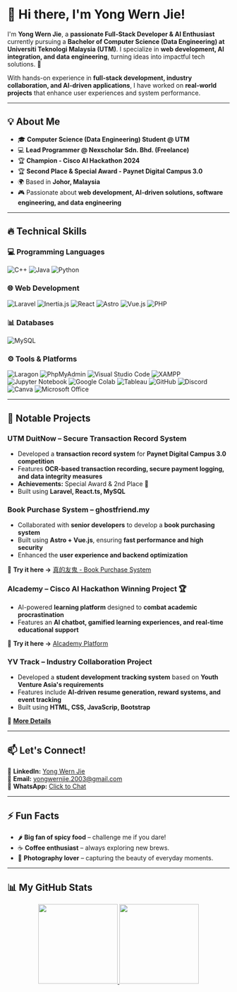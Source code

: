 # 👋 Hi there, I'm Yong Wern Jie!  

I'm **Yong Wern Jie**, a **passionate Full-Stack Developer & AI Enthusiast** currently pursuing a **Bachelor of Computer Science (Data Engineering) at Universiti Teknologi Malaysia (UTM)**. I specialize in **web development, AI integration, and data engineering**, turning ideas into impactful tech solutions. 🚀  

With hands-on experience in **full-stack development, industry collaboration, and AI-driven applications**, I have worked on **real-world projects** that enhance user experiences and system performance.  

---

## 💡 About Me
- 🎓 **Computer Science (Data Engineering) Student @ UTM**  
- 💻 **Lead Programmer @ Nexscholar Sdn. Bhd. (Freelance)**  
- 🏆 **Champion - Cisco AI Hackathon 2024**
- 🏆 **Second Place & Special Award - Paynet Digital Campus 3.0**  
- 🌍 Based in **Johor, Malaysia**  
- 🎮 Passionate about **web development, AI-driven solutions, software engineering, and data engineering**  

---

## 🔥 Technical Skills
### 💻 Programming Languages
![C++](https://img.shields.io/badge/C%2B%2B-%2300599C.svg?style=for-the-badge&logo=c%2B%2B&logoColor=white)
![Java](https://img.shields.io/badge/Java-%23ED8B00.svg?style=for-the-badge&logo=java&logoColor=white)
![Python](https://img.shields.io/badge/Python-3776AB?style=for-the-badge&logo=python&logoColor=white)

### 🌐 Web Development
![Laravel](https://img.shields.io/badge/Laravel-FF2D20?style=for-the-badge&logo=laravel&logoColor=white)
![Inertia.js](https://img.shields.io/badge/Inertia.js-000000?style=for-the-badge)
![React](https://img.shields.io/badge/React-%2320232a.svg?style=for-the-badge&logo=react&logoColor=%2361DAFB)
![Astro](https://img.shields.io/badge/Astro-FF5D01?style=for-the-badge&logo=astro&logoColor=white)
![Vue.js](https://img.shields.io/badge/Vue.js-4FC08D?style=for-the-badge&logo=vue.js&logoColor=white)
![PHP](https://img.shields.io/badge/PHP-777BB4?style=for-the-badge&logo=php&logoColor=white)

### 📊 Databases
![MySQL](https://img.shields.io/badge/MySQL-005C84?style=for-the-badge&logo=mysql&logoColor=white)

### ⚙️ Tools & Platforms
![Laragon](https://img.shields.io/badge/Laragon-17A2B8?style=for-the-badge)
![PhpMyAdmin](https://img.shields.io/badge/phpMyAdmin-6C5CE7?style=for-the-badge)
![Visual Studio Code](https://img.shields.io/badge/Visual%20Studio%20Code-0078d7.svg?style=for-the-badge&logo=visual-studio-code&logoColor=white)
![XAMPP](https://img.shields.io/badge/XAMPP-FB7A24?style=for-the-badge)
![Jupyter Notebook](https://img.shields.io/badge/Jupyter-FA0F00?style=for-the-badge&logo=jupyter&logoColor=white)
![Google Colab](https://img.shields.io/badge/Google%20Colab-F9AB00?style=for-the-badge&logo=googlecolab&logoColor=white)
![Tableau](https://img.shields.io/badge/Tableau-E97627?style=for-the-badge&logo=tableau&logoColor=white)
![GitHub](https://img.shields.io/badge/GitHub-181717?style=for-the-badge&logo=github&logoColor=white)
![Discord](https://img.shields.io/badge/Discord-5865F2?style=for-the-badge&logo=discord&logoColor=white)  
![Canva](https://img.shields.io/badge/Canva-%2300C4CC.svg?style=for-the-badge&logo=Canva&logoColor=white)
![Microsoft Office](https://img.shields.io/badge/Microsoft_Office-D83B01?style=for-the-badge&logo=microsoft-office&logoColor=white)

---

## 🚀 Notable Projects
### **UTM DuitNow – Secure Transaction Record System**
- Developed a **transaction record system** for **Paynet Digital Campus 3.0 competition**  
- Features **OCR-based transaction recording, secure payment logging, and data integrity measures**  
- **Achievements:** Special Award & 2nd Place 🏅  
- Built using **Laravel, React.ts, MySQL**  

### **Book Purchase System – ghostfriend.my**
- Collaborated with **senior developers** to develop a **book purchasing system**  
- Built using **Astro + Vue.js**, ensuring **fast performance and high security**  
- Enhanced the **user experience and backend optimization**

🔗 **Try it here →** [真的友鬼 - Book Purchase System](https://ghostfriend.my/)

### **AIcademy – Cisco AI Hackathon Winning Project 🏆**
- AI-powered **learning platform** designed to **combat academic procrastination**  
- Features an **AI chatbot, gamified learning experiences, and real-time educational support**  

🔗 **Try it here →** [AIcademy Platform](https://aicademy-platform.web.app/)  
  
### **YV Track – Industry Collaboration Project**
- Developed a **student development tracking system** based on **Youth Venture Asia's requirements**  
- Features include **AI-driven resume generation, reward systems, and event tracking**  
- Built using **HTML, CSS, JavaScrip, Bootstrap**  

🔗 **[More Details](https://drive.google.com/drive/folders/1rz07MxonoSbPA39k-OffWWP7t8yFdmxW)**  


---

## 📫 Let's Connect!  
🔗 **LinkedIn:** [Yong Wern Jie](https://www.linkedin.com/in/yong-wern-jie-0a5b90261/)  
📧 **Email:** [yongwernjie.2003@gmail.com](mailto:yongwernjie.2003@gmail.com)  
📱 **WhatsApp:** [Click to Chat](https://wa.me/1135752400)  

---

## ⚡ Fun Facts
- 🌶 **Big fan of spicy food** – challenge me if you dare!  
- ☕ **Coffee enthusiast** – always exploring new brews.  
- 📸 **Photography lover** – capturing the beauty of everyday moments.  

---

## 📊 My GitHub Stats
<p align="center">
  <a href="https://github.com/Wernjie0713">
    <img height="180em" src="https://github-readme-stats.vercel.app/api?username=Wernjie0713&show_icons=true&count_private=true&theme=react" />
    <img height="180em" src="https://github-readme-stats.vercel.app/api/top-langs/?username=Wernjie0713&layout=compact&langs_count=6&theme=react" />
  </a>
</p>
